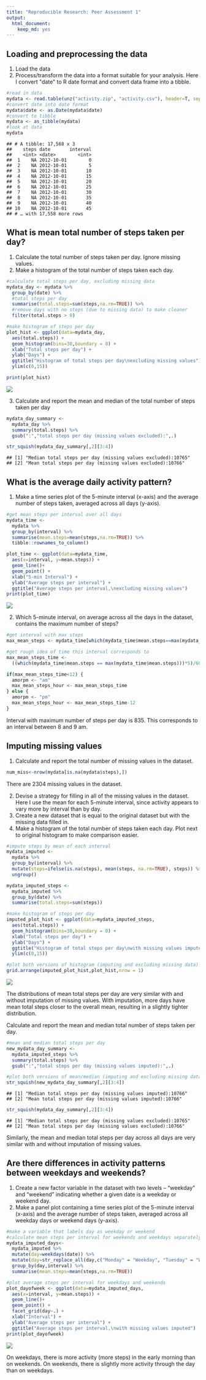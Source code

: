 ```yaml
---
title: "Reproducible Research: Peer Assessment 1"
output: 
  html_document: 
    keep_md: yes
---
```


## Loading and preprocessing the data



1. Load the data 
2. Process/transform the data into a format suitable for your analysis. Here I convert "date" to R date format and convert data frame into a tibble.


```r
#read in data
mydata <- read.table(unz("activity.zip", "activity.csv"), header=T, sep = ",")
#convert date into date format
mydata$date <- as.Date(mydata$date)
#convert to tibble
mydata <- as_tibble(mydata)
#look at data
mydata
```

```
## # A tibble: 17,568 x 3
##    steps date       interval
##    <int> <date>        <int>
##  1    NA 2012-10-01        0
##  2    NA 2012-10-01        5
##  3    NA 2012-10-01       10
##  4    NA 2012-10-01       15
##  5    NA 2012-10-01       20
##  6    NA 2012-10-01       25
##  7    NA 2012-10-01       30
##  8    NA 2012-10-01       35
##  9    NA 2012-10-01       40
## 10    NA 2012-10-01       45
## # … with 17,558 more rows
```


## What is mean total number of steps taken per day?

1. Calculate the total number of steps taken per day. Ignore missing values.
2. Make a histogram of the total number of steps taken each day.


```r
#calculate total steps per day, excluding missing data
mydata_day <- mydata %>% 
  group_by(date) %>%
  #total steps per day
  summarise(total.steps=sum(steps,na.rm=TRUE)) %>%
  #remove days with no steps (due to missing data) to make cleaner     histogram
  filter(total.steps > 0)

#make histogram of steps per day
plot_hist <- ggplot(data=mydata_day,
  aes(total.steps)) + 
  geom_histogram(bins=30,boundary = 0) + 
  xlab("Total steps per day") + 
  ylab("Days") + 
  ggtitle("Histogram of total steps per day\nexcluding missing values") +
  ylim(c(0,15))

print(plot_hist)
```

![](PA1_template_files/figure-html/steps-1.png)<!-- -->

3. Calculate and report the mean and median of the total number of steps taken per day


```r
mydata_day_summary <- 
  mydata_day %>%
  summary(total.steps) %>% 
  gsub(":","total steps per day (missing values excluded):",.)

str_squish(mydata_day_summary[,2][3:4])
```

```
## [1] "Median total steps per day (missing values excluded):10765"
## [2] "Mean total steps per day (missing values excluded):10766"
```

## What is the average daily activity pattern?

1. Make a time series plot of the 5-minute interval (x-axis) and the average number of steps taken, averaged across all days (y-axis).


```r
#get mean steps per interval over all days
mydata_time <- 
  mydata %>% 
  group_by(interval) %>%
  summarise(mean.steps=mean(steps,na.rm=TRUE)) %>%
  tibble::rownames_to_column()

plot_time <- ggplot(data=mydata_time,
  aes(x=interval, y=mean.steps)) + 
  geom_line()+
  geom_point() + 
  xlab("5-min Interval") + 
  ylab("Average steps per interval") + 
  ggtitle("Average steps per interval,\nexcluding missing values")
print(plot_time)
```

![](PA1_template_files/figure-html/time-1.png)<!-- -->

2. Which 5-minute interval, on average across all the days in the dataset, contains the maximum number of steps?


```r
#get interval with max steps
max_mean_steps <- mydata_time[which(mydata_time$mean.steps==max(mydata_time$mean.steps)),c("interval")][[1]]

#get rough idea of time this interval corresponds to  
max_mean_steps_time <- 
  ((which(mydata_time$mean.steps == max(mydata_time$mean.steps)))*5)/60

if(max_mean_steps_time<12) {
  amorpm <- "am"
  max_mean_steps_hour <- max_mean_steps_time
} else {
  amorpm <- "pm"
  max_mean_steps_hour <- max_mean_steps_time-12
}
```

Interval with maximum number of steps per day is 835. This corresponds to an interval between 8 and 9 am.

## Imputing missing values

1. Calculate and report the total number of missing values in the dataset.

```r
num_miss<-nrow(mydata[is.na(mydata$steps),])
```

There are 2304 missing values in the dataset.

2. Devise a strategy for filling in all of the missing values in the dataset. Here I use the mean for each 5-minute interval, since activity appears to vary more by interval than by day.
3. Create a new dataset that is equal to the original dataset but with the missing data filled in.
4. Make a histogram of the total number of steps taken each day. Plot next to original histogram to make comparison easier.


```r
#impute steps by mean of each interval
mydata_imputed <- 
  mydata %>% 
  group_by(interval) %>%
  mutate(steps=ifelse(is.na(steps), mean(steps, na.rm=TRUE), steps)) %>%
  ungroup()

mydata_imputed_steps <-  
  mydata_imputed %>% 
  group_by(date) %>%
  summarise(total.steps=sum(steps))

#make histogram of steps per day
imputed_plot_hist <- ggplot(data=mydata_imputed_steps,
  aes(total.steps)) + 
  geom_histogram(bins=30,boundary = 0) + 
  xlab("Total steps per day") + 
  ylab("Days") + 
  ggtitle("Histogram of total steps per day\nwith missing values imputed") +
  ylim(c(0,15))

#plot both versions of histogram (imputing and excluding missing data) side by side to compare
grid.arrange(imputed_plot_hist,plot_hist,nrow = 1)
```

![](PA1_template_files/figure-html/impute-1.png)<!-- -->

The distributions of mean total steps per day are very similar with and without imputation of missing values. With imputation, more days have mean total steps closer to the overall mean, resulting in a slightly tighter distribution.  

Calculate and report the mean and median total number of steps taken per day. 


```r
#mean and median total steps per day
new_mydata_day_summary <- 
  mydata_imputed_steps %>%
  summary(total.steps) %>% 
  gsub(":","total steps per day (missing values imputed):",.)

#plot both versions of mean/median (imputing and excluding missing data) to compare
str_squish(new_mydata_day_summary[,2][3:4])
```

```
## [1] "Median total steps per day (missing values imputed):10766"
## [2] "Mean total steps per day (missing values imputed):10766"
```

```r
str_squish(mydata_day_summary[,2][3:4])
```

```
## [1] "Median total steps per day (missing values excluded):10765"
## [2] "Mean total steps per day (missing values excluded):10766"
```

Similarly, the mean and median total steps per day across all days are very similar with and without imputation of missing values. 

## Are there differences in activity patterns between weekdays and weekends?

1. Create a new factor variable in the dataset with two levels – “weekday” and “weekend” indicating whether a given date is a weekday or weekend day.
2. Make a panel plot containing a time series plot of the 5-minute interval (x-axis) and the average number of steps taken, averaged across all weekday days or weekend days (y-axis). 


```r
#make a variable that labels day as weekday or weekend
#calculate mean steps per interval for weekends and weekdays separately
mydata_imputed_days<-
  mydata_imputed %>%
  mutate(day=weekdays(date)) %>%
  mutate(day=str_replace_all(day,c("Monday" = "Weekday", "Tuesday" = "Weekday", "Wednesday" = "Weekday","Thursday" = "Weekday","Friday" = "Weekday","Saturday" = "Weekend","Sunday" = "Weekend"))) %>%
  group_by(day,interval) %>%
  summarise(mean.steps=mean(steps,na.rm=TRUE))

#plot average steps per interval for weekdays and weekends
plot_dayofweek <- ggplot(data=mydata_imputed_days,
  aes(x=interval, y=mean.steps)) + 
  geom_line()+
  geom_point() + 
  facet_grid(day~.) +
  xlab("Interval") + 
  ylab("Average steps per interval") + 
  ggtitle("Average steps per interval,\nwith missing values imputed")
print(plot_dayofweek)
```

![](PA1_template_files/figure-html/days-1.png)<!-- -->

On weekdays, there is more activity (more steps) in the early morning than on weekends. On weekends, there is slightly more activity through the day than on weekdays.
